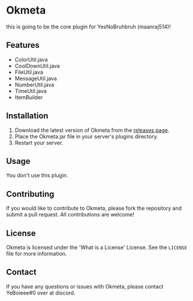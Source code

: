 # Okmeta
this is going to be the core plugin for YesNoBruhbruh (maanraj514)!

## Features

- ColorUtil.java
- CoolDownUtil.java
- FileUtil.java
- MessageUtil.java
- NumberUtil.java
- TimeUtil.java
- ItemBuilder

## Installation

1. Download the latest version of Okmeta from the [releases page](https://github.com/YesNoBruhBruh/Okmeta/releases).
2. Place the Okmeta.jar file in your server's plugins directory.
3. Restart your server.

## Usage

You don't use this plugin.

## Contributing

If you would like to contribute to Okmeta, please fork the repository and submit a pull request. All contributions are welcome!

## License

Okmeta is licensed under the 'What is a License' License. See the `LICENSE` file for more information.

## Contact

If you have any questions or issues with Okmeta, please contact YeBoieee#0 over at discord.
